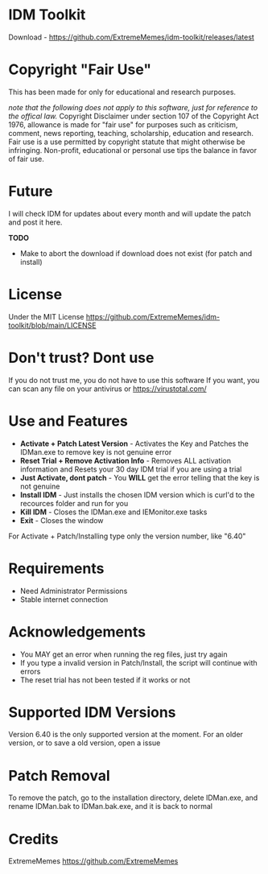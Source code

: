 # IDM Toolkit
Download - https://github.com/ExtremeMemes/idm-toolkit/releases/latest

# Copyright "Fair Use"
This has been made for only for educational and research purposes.

*note that the following does not apply to this software, just for reference to the offical law.*
Copyright Disclaimer under section 107 of the Copyright Act 1976, allowance is made for "fair use" for purposes such as criticism,
comment, news reporting, teaching, scholarship, education and research.
Fair use is a use permitted by copyright statute that might otherwise be infringing.
Non-profit, educational or personal use tips the balance in favor of fair use. 
 

# Future
I will check IDM for updates about every month and will update the patch and post it here.

**TODO**
- Make to abort the download if download does not exist (for patch and install)



# License
Under the MIT License
https://github.com/ExtremeMemes/idm-toolkit/blob/main/LICENSE


# Don't trust? Dont use
If you do not trust me, you do not have to use this software
If you want, you can scan any file on your antivirus or https://virustotal.com/

# Use and Features
- **Activate + Patch Latest Version** - Activates the Key and Patches the IDMan.exe to remove key is not genuine error
- **Reset Trial + Remove Activation Info** - Removes ALL activation information and Resets your 30 day IDM trial if you are using a trial
- **Just Activate, dont patch** - You **WILL** get the error telling that the key is not genuine
- **Install IDM** - Just installs the chosen IDM version which is curl'd to the recources folder and run for you
- **Kill IDM** - Closes the IDMan.exe and IEMonitor.exe tasks
- **Exit** - Closes the window

For Activate + Patch/Installing type only the version number, like "6.40"

# Requirements
  - Need Administrator Permissions
  - Stable internet connection

# Acknowledgements
 - You MAY get an error when running the reg files, just try again
 - If you type a invalid version in Patch/Install, the script will continue with errors
 - The reset trial has not been tested if it works or not
 
# Supported IDM Versions
Version 6.40 is the only supported version at the moment. For an older version, or to save a old version, open a issue

# Patch Removal
To remove the patch, go to the installation directory, delete IDMan.exe, and rename IDMan.bak to IDMan.bak.exe, and it is back to normal

# Credits
ExtremeMemes https://github.com/ExtremeMemes
